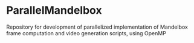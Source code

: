 # ParallelMandelbox
Repository for development of parallelized implementation of Mandelbox frame computation and video generation scripts, using OpenMP
